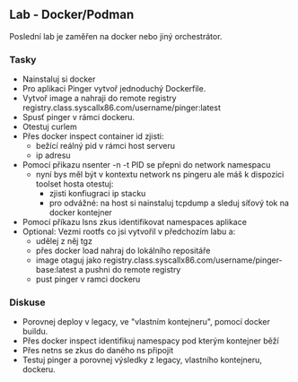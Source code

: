 ## Lab - Docker/Podman

Poslední lab je zaměřen na docker nebo jiný orchestrátor.

### Tasky

- Nainstaluj si docker 
- Pro aplikaci Pinger vytvoř jednoduchý Dockerfile.
- Vytvoř image a nahraji do remote registry registry.class.syscallx86.com/username/pinger:latest
- Spusť pinger v rámci dockeru.
- Otestuj curlem
- Přes docker inspect container id zjisti:
    - bežící reálný pid v rámci host serveru
    - ip adresu
- Pomocí přikazu nsenter -n -t PID se přepni do network namespacu
    - nyní bys měl být v kontextu network ns pingeru ale máš k dispozici toolset hosta otestuj:
        - zjisti konfiugraci ip stacku
        - pro odvážné: na host si nainstaluj tcpdump a sleduj síťový tok na docker kontejner
- Pomocí příkazu lsns zkus identifikovat namespaces aplikace
- Optional: Vezmi rootfs co jsi vytvořil v předchozím labu a:
    - udělej z něj tgz
    - přes docker load nahraj do lokálního repositáře
    - image otaguj jako registry.class.syscallx86.com/username/pinger-base:latest a pushni do remote registry
    - pust pinger v ramci dockeru


### Diskuse

- Porovnej deploy v legacy, ve "vlastním kontejneru", pomocí docker buildu.
- Přes docker inspect identifikuj namespacy pod kterým kontejner běží
- Přes netns se zkus do daného ns připojit
- Testuj pinger a porovnej výsledky z legacy, vlastního kontejneru, dockeru.